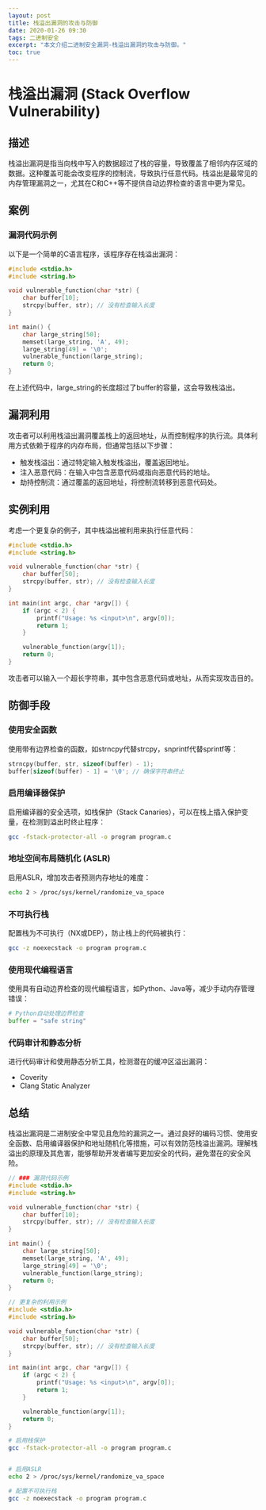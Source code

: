 ```yaml
---
layout: post
title: 栈溢出漏洞的攻击与防御
date: 2020-01-26 09:30
tags: 二进制安全
excerpt: "本文介绍二进制安全漏洞-栈溢出漏洞的攻击与防御。"
toc: true
---	
```

# 栈溢出漏洞 (Stack Overflow Vulnerability) 

## 描述

栈溢出漏洞是指当向栈中写入的数据超过了栈的容量，导致覆盖了相邻内存区域的数据。这种覆盖可能会改变程序的控制流，导致执行任意代码。栈溢出是最常见的内存管理漏洞之一，尤其在C和C++等不提供自动边界检查的语言中更为常见。

## 案例

### 漏洞代码示例

以下是一个简单的C语言程序，该程序存在栈溢出漏洞：

```c
#include <stdio.h>
#include <string.h>

void vulnerable_function(char *str) {
    char buffer[10];
    strcpy(buffer, str); // 没有检查输入长度
}

int main() {
    char large_string[50];
    memset(large_string, 'A', 49);
    large_string[49] = '\0';
    vulnerable_function(large_string);
    return 0;
}
```

在上述代码中，large_string的长度超过了buffer的容量，这会导致栈溢出。

## 漏洞利用

攻击者可以利用栈溢出漏洞覆盖栈上的返回地址，从而控制程序的执行流。具体利用方式依赖于程序的内存布局，但通常包括以下步骤：

- 触发栈溢出：通过特定输入触发栈溢出，覆盖返回地址。
- 注入恶意代码：在输入中包含恶意代码或指向恶意代码的地址。
- 劫持控制流：通过覆盖的返回地址，将控制流转移到恶意代码处。

## 实例利用

考虑一个更复杂的例子，其中栈溢出被利用来执行任意代码：

```c
#include <stdio.h>
#include <string.h>

void vulnerable_function(char *str) {
    char buffer[50];
    strcpy(buffer, str); // 没有检查输入长度
}

int main(int argc, char *argv[]) {
    if (argc < 2) {
        printf("Usage: %s <input>\n", argv[0]);
        return 1;
    }

    vulnerable_function(argv[1]);
    return 0;
}
```

攻击者可以输入一个超长字符串，其中包含恶意代码或地址，从而实现攻击目的。

## 防御手段

### 使用安全函数

使用带有边界检查的函数，如strncpy代替strcpy，snprintf代替sprintf等：

```c
strncpy(buffer, str, sizeof(buffer) - 1);
buffer[sizeof(buffer) - 1] = '\0'; // 确保字符串终止
```

### 启用编译器保护

启用编译器的安全选项，如栈保护（Stack Canaries），可以在栈上插入保护变量，在检测到溢出时终止程序：

```bash
gcc -fstack-protector-all -o program program.c
```

### 地址空间布局随机化 (ASLR)

启用ASLR，增加攻击者预测内存地址的难度：

```bash
echo 2 > /proc/sys/kernel/randomize_va_space
```

### 不可执行栈

配置栈为不可执行（NX或DEP），防止栈上的代码被执行：

```bash
gcc -z noexecstack -o program program.c
```

### 使用现代编程语言

使用具有自动边界检查的现代编程语言，如Python、Java等，减少手动内存管理错误：

```python
# Python自动处理边界检查
buffer = "safe string"
```

### 代码审计和静态分析

进行代码审计和使用静态分析工具，检测潜在的缓冲区溢出漏洞：

- Coverity
- Clang Static Analyzer

## 总结

栈溢出漏洞是二进制安全中常见且危险的漏洞之一。通过良好的编码习惯、使用安全函数、启用编译器保护和地址随机化等措施，可以有效防范栈溢出漏洞。理解栈溢出的原理及其危害，能够帮助开发者编写更加安全的代码，避免潜在的安全风险。

```c
// ### 漏洞代码示例
#include <stdio.h>
#include <string.h>

void vulnerable_function(char *str) {
    char buffer[10];
    strcpy(buffer, str); // 没有检查输入长度
}

int main() {
    char large_string[50];
    memset(large_string, 'A', 49);
    large_string[49] = '\0';
    vulnerable_function(large_string);
    return 0;
}
```

```c
// 更复杂的利用示例
#include <stdio.h>
#include <string.h>

void vulnerable_function(char *str) {
    char buffer[50];
    strcpy(buffer, str); // 没有检查输入长度
}

int main(int argc, char *argv[]) {
    if (argc < 2) {
        printf("Usage: %s <input>\n", argv[0]);
        return 1;
    }

    vulnerable_function(argv[1]);
    return 0;
}
```

```bash
# 启用栈保护
gcc -fstack-protector-all -o program program.c


# 启用ASLR
echo 2 > /proc/sys/kernel/randomize_va_space

# 配置不可执行栈
gcc -z noexecstack -o program program.c
```
